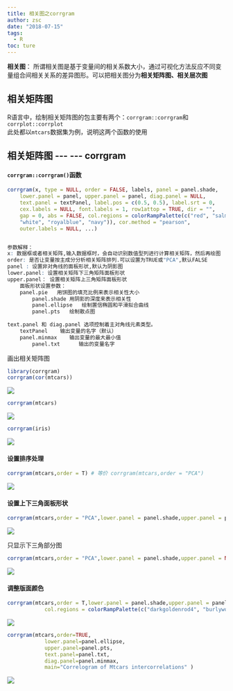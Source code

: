 ```yaml
---
title: 相关图之corrgram
author: zsc
date: "2018-07-15"
tags:
  - R
toc: ture
---
```



**相关图**：
所谓相关图是基于变量间的相关系数大小，通过可视化方法反应不同变量组合间相关关系的差异图形。可以把相关图分为**相关矩阵图、相关层次图**

## 相关矩阵图


R语言中，绘制相关矩阵图的包主要有两个：`corrgram::corrgram`和`corrplot::corrplot`  
此处都以`mtcars`数据集为例，说明这两个函数的使用

## 相关矩阵图 --- --- corrgram


#### `corrgram::corrgram()`函数
```R
corrgram(x, type = NULL, order = FALSE, labels, panel = panel.shade,
    lower.panel = panel, upper.panel = panel, diag.panel = NULL,
    text.panel = textPanel, label.pos = c(0.5, 0.5), label.srt = 0,
    cex.labels = NULL, font.labels = 1, row1attop = TRUE, dir = "",
    gap = 0, abs = FALSE, col.regions = colorRampPalette(c("red", "salmon",
    "white", "royalblue", "navy")), cor.method = "pearson",
    outer.labels = NULL, ...)


参数解释：  
x: 数据框或者相关矩阵,输入数据框时，会自动识别数值型列进行计算相关矩阵，然后再绘图
order: 是否让变量按主成分分析相关矩阵排列.可以设置为TRUE或"PCA",默认FALSE
panel : 设置非对角线的面板形状,默认为阴影图
lower.panel: 设置相关矩阵下三角矩阵面板形状
upper.panel： 设置相关矩阵上三角矩阵面板形状
    面板形状设置参数： 
    panel.pie   用饼图的填充比例来表示相关性大小
        panel.shade 用阴影的深度来表示相关性
        panel.ellipse   绘制置信椭圆和平滑拟合曲线
        panel.pts   绘制散点图
    
text.panel 和 diag.panel 选项控制着主对角线元素类型。 
    textPanel    输出变量的名字（默认）
    panel.minmax    输出变量的最大最小值
        panel.txt      输出的变量名字          
```
画出相关矩阵图
```R
library(corrgram)
corrgram(cor(mtcars)) 
```
![](https://cdn.jsdelivr.net/gh/zscmmm/imgs2208save@master/img/2020091417unnamed-chunk-1-1.png)
```R
corrgram(mtcars)
```
![](https://cdn.jsdelivr.net/gh/zscmmm/imgs2208save@master/img/2020091417unnamed-chunk-1-2.png)
```R
corrgram(iris)
```
![](https://cdn.jsdelivr.net/gh/zscmmm/imgs2208save@master/img/2020091417unnamed-chunk-1-3.png)

#### 设置排序处理
```R
corrgram(mtcars,order = T) # 等价 corrgram(mtcars,order = "PCA")
```
![](https://cdn.jsdelivr.net/gh/zscmmm/imgs2208save@master/img/2020091417unnamed-chunk-2-1.png)

#### 设置上下三角面板形状
```R
corrgram(mtcars,order = "PCA",lower.panel = panel.shade,upper.panel = panel.pie)
```

![](https://cdn.jsdelivr.net/gh/zscmmm/imgs2208save@master/img/2020091417unnamed-chunk-3-1.png)

只显示下三角部分图
```R
corrgram(mtcars,order = "PCA",lower.panel = panel.shade,upper.panel = NULL)
```

![](https://cdn.jsdelivr.net/gh/zscmmm/imgs2208save@master/img/2020091417unnamed-chunk-4-1.png)

#### 调整版面颜色
```R
corrgram(mtcars,order = T,lower.panel = panel.shade,upper.panel = panel.pie,
            col.regions = colorRampPalette(c("darkgoldenrod4", "burlywood1","white","darkkhaki", "darkgreen")))
```
![](https://cdn.jsdelivr.net/gh/zscmmm/imgs2208save@master/img/2020091417unnamed-chunk-5-1.png)


```R
corrgram(mtcars,order=TRUE,
            lower.panel=panel.ellipse,
            upper.panel=panel.pts,
            text.panel=panel.txt,
            diag.panel=panel.minmax,
            main="Correlogram of Mtcars intercorrelations" )
```
![](https://cdn.jsdelivr.net/gh/zscmmm/imgs2208save@master/img/2020091417unnamed-chunk-6-1.png)
